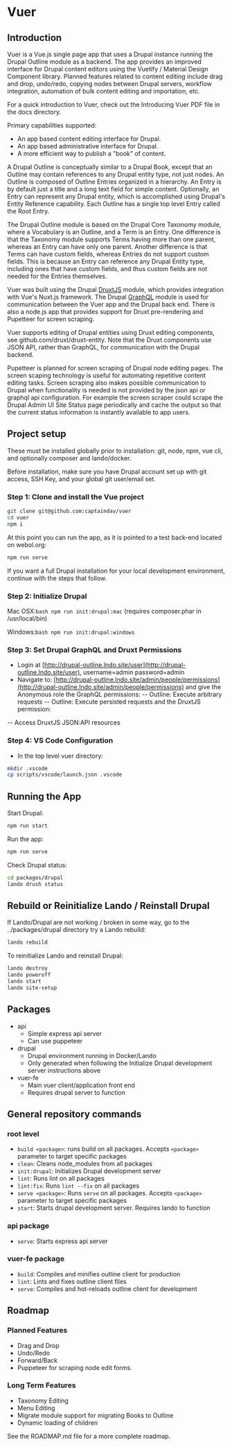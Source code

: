 # Vuer

## Introduction

Vuer is a Vue.js single page app that uses a Drupal instance running the Drupal Outline module as a backend.  The app provides an improved interface for Drupal content editors using the Vuetify / Material Design Component library.  Planned features related to content editing include drag and drop, undo/redo, copying nodes between Drupal servers, workflow integration, automation of bulk content editing and importation, etc.

For a quick introduction to Vuer, check out the Introducing Vuer PDF file in the docs directory.

Primary capabilities supported:

- An app based content editing interface for Drupal.
- An app based administrative interface for Drupal.
- A more efficient way to publish a "book" of content.

A Drupal Outline is conceptually similar to a Drupal Book, except that an Outline may contain references to any Drupal entity type, not just nodes.   An Outline is composed of Outline Entries organized in a hierarchy.  An Entry is by default just a title and a long text field for simple content. Optionally, an Entry can represent any Drupal entity, which is accomplished using Drupal's Entity Reference capability. Each Outline has a single top level Entry called the Root Entry.

The Drupal Outline module is based on the Drupal Core Taxonomy module, where a Vocabulary is an Outline, and a Term is an Entry. One difference is that the Taxonomy module supports Terms having more than one parent, whereas an Entry can have only one parent. Another difference is that Terms can have custom fields, whereas Entries do not support custom fields.  This is because an Entry can reference any Drupal Entity type, including ones that have custom fields, and thus custom fields are not needed for the Entries themselves.  

Vuer was built using the Drupal [DruxtJS](https://drupal.org/project/druxt) module, which provides integration with Vue's Nuxt.js framework. The Drupal [GraphQL](https://drupal.org/project/graphql) module is used for communication between the Vuer app and the Drupal back end. There is also a node.js app that provides support for Druxt pre-rendering and Pupetteer for screen scraping.  

Vuer supports editing of Drupal entities using Druxt editing components, see github.com/druxt/druxt-entity. Note that the Druxt components use JSON API, rather than GraphQL, for communication with the Drupal backend.

Pupetteer is planned for screen scraping of Drupal node editing pages.  The screen scaping technology is useful for automating repetitive content editing tasks.  Screen scraping also makes possible communication to Drupal when functionality is needed is not provided by the json api or graphql api configuration. For example the screen scraper could scrape the Drupal Admin UI Site Status page periodically and cache the output so that the current status information is instantly available to app users.

## Project setup

These must be installed globally prior to installation: git, node, npm, vue cli, and optionally composer and lando/docker.

Before installation, make sure you have Drupal account set up with git access, SSH Key, and your global git user/email set.

### Step 1: Clone and install the Vue project

```bash
git clone git@github.com:captaindav/vuer
cd vuer
npm i
```

At this point you can run the app, as it is pointed to a test back-end located on webol.org:

```bash
npm run serve
```

If you want a full Drupal installation for your local development environment, continue with the steps that follow.

### Step 2: Initialize Drupal

Mac OSX:```bash npm run init:drupal:mac```
(requires composer.phar in /usr/local/bin)

Windows:```bash npm run init:drupal:windows```

### Step 3: Set Drupal GraphQL and Druxt Permissions

- Login at [http://drupal-outline.lndo.site/user](http://drupal-outline.lndo.site/user), username=admin password=admin
- Navigate to: [http://drupal-outline.lndo.site/admin/people/permissions](http://drupal-outline.lndo.site/admin/people/permissions) and give the Anonymous role the GraphQL permissions:
-- Outline: Execute arbitrary requests
-- Outline: Execute persisted requests
and the DruxtJS permission:

-- Access DruxtJS JSON:API resources

### Step 4: VS Code Configuration

- In the top level vuer directory:

```bash
mkdir .vscode
cp scripts/vscode/launch.json .vscode
```

## Running the App

Start Drupal:

```bash
npm run start
```

Run the app:

```bash
npm run serve
```

Check Drupal status:

```bash
cd packages/drupal
lando drush status
```

## Rebuild or Reinitialize Lando / Reinstall Drupal

If Lando/Drupal are not working / broken in some way, go to the ../packages/drupal directory try a Lando rebuild:

```bash
lando rebuild
```

To reinitialize Lando and reinstall Drupal:

```bash
lando destroy
lando poweroff
lando start
lando site-setup
```

## Packages

- api
  - Simple express api server
  - Can use puppeteer
- drupal
  - Drupal environment running in Docker/Lando
  - Only generated when following the Initialize Drupal development server instructions above
- vuer-fe
  - Main vuer client/application front end
  - Requires drupal server to function

## General repository commands

### root level

- `build <package>`: runs build on all packages. Accepts `<package>` parameter to target specific packages
- `clean`: Cleans node_modules from all packages
- `init:drupal`: Initializes Drupal development server
- `lint`: Runs lint on all packages
- `lint:fix`: Runs `lint --fix` on all packages
- `serve <package>`: Runs `serve` on all packages. Accepts `<package>` parameter to target specific packages
- `start`: Starts drupal development server. Requires lando to function

### api package

- `serve`: Starts express api server

### vuer-fe package

- `build`: Compiles and minifies outline client for production
- `lint`: Lints and fixes outline client files
- `serve`: Compiles and hot-reloads outline client for development

## Roadmap

### Planned Features

- Drag and Drop
- Undo/Redo
- Forward/Back
- Puppeteer for scraping node edit forms.

### Long Term Features

- Taxonomy Editing
- Menu Editing
- Migrate module support for migrating Books to Outline
- Dynamic loading of children

See the ROADMAP.md file for a more complete roadmap.
